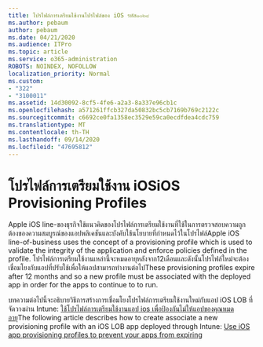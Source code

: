 ```yaml
---
title: โปรไฟล์การเตรียมใช้งานโปรไฟล์ของ iOS รหัส๑๐๒๙
ms.author: pebaum
author: pebaum
ms.date: 04/21/2020
ms.audience: ITPro
ms.topic: article
ms.service: o365-administration
ROBOTS: NOINDEX, NOFOLLOW
localization_priority: Normal
ms.custom:
- "322"
- "3100011"
ms.assetid: 14d30092-8cf5-4fe6-a2a3-8a337e96cb1c
ms.openlocfilehash: a571261ffcb327da50832bc5cb7169b769c2122c
ms.sourcegitcommit: c6692ce0fa1358ec3529e59ca0ecdfdea4cdc759
ms.translationtype: MT
ms.contentlocale: th-TH
ms.lasthandoff: 09/14/2020
ms.locfileid: "47695812"
---
```

# <a name="ios-provisioning-profiles"></a><span data-ttu-id="791d3-102">โปรไฟล์การเตรียมใช้งาน iOS</span><span class="sxs-lookup"><span data-stu-id="791d3-102">iOS Provisioning Profiles</span></span>

<span data-ttu-id="791d3-103">Apple iOS line-ของธุรกิจใช้แนวคิดของโปรไฟล์การเตรียมใช้งานที่ใช้ในการตรวจสอบความถูกต้องของความสมบูรณ์ของแอปพลิเคชันและบังคับใช้นโยบายที่กำหนดไว้ในโปรไฟล์</span><span class="sxs-lookup"><span data-stu-id="791d3-103">Apple iOS line-of-business uses the concept of a provisioning profile which is used to validate the integrity of the application and enforce policies defined in the profile.</span></span> <span data-ttu-id="791d3-104">โปรไฟล์การเตรียมใช้งานเหล่านี้จะหมดอายุหลังจาก12เดือนและดังนั้นโปรไฟล์ใหม่จะต้องเชื่อมโยงกับแอปที่ปรับใช้เพื่อให้แอปสามารถทำงานต่อไป</span><span class="sxs-lookup"><span data-stu-id="791d3-104">These provisioning profiles expire after 12 months and so a new profile must be associated with the deployed app in order for the apps to continue to to run.</span></span>
  
<span data-ttu-id="791d3-105">บทความต่อไปนี้จะอธิบายวิธีการสร้างการเชื่อมโยงโปรไฟล์การเตรียมใช้งานใหม่กับแอป iOS LOB ที่จัดวางผ่าน Intune: [ใช้โปรไฟล์การเตรียมใช้งานแอป ios เพื่อป้องกันไม่ให้แอปของคุณหมดอายุ](https://docs.microsoft.com/intune/app-provisioning-profile-ios)</span><span class="sxs-lookup"><span data-stu-id="791d3-105">The following article describes how to create associate a new provisioning profile with an iOS LOB app deployed through Intune: [Use iOS app provisioning profiles to prevent your apps from expiring](https://docs.microsoft.com/intune/app-provisioning-profile-ios)</span></span>
  